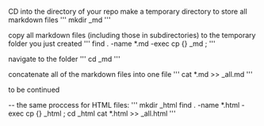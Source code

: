 
CD into the directory of your repo
make a temporary directory to store all markdown files
'''
mkdir _md
'''

copy all markdown files (including those in subdirectories) to the temporary folder you just created
'''
find . -name \*.md -exec cp {} _md \;
'''

navigate to the folder
'''
cd _md
'''

concatenate all of the markdown files into one file
'''
cat *.md >> _all.md
'''

to be continued



--
the same proccess for HTML files:
'''
mkdir _html
find . -name \*.html -exec cp {} _html \;
cd _html
cat *.html >> _all.html
'''
